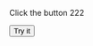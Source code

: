 
<html>
<body>

<p>Click the button 222   </p>

<button onclick="myFunction2()">Try it</button>

<script>

function myFunction2() {
 
      alert(' Info' )
      
 var win = window,
    doc = document,
    docElem = doc.documentElement,
    body = doc.getElementsByTagName('body')[0],
    x = win.innerWidth || docElem.Width || body.Width,
    y = win.innerHeight|| docElem.Height|| body.Height;
alert(x + ' × ' + y);     
  
var pixelRatio = (function(){var ratio=1;if(window.screen.systemXDPI!==undefined&&window.screen.logicalXDPI!==undefined&&window.screen.systemXDPI>window.screen.logicalXDPI){ratio=window.screen.systemXDPI/window.screen.logicalXDPI;}
				else if(window.devicePixelRatio!==undefined){ratio=window.devicePixelRatio;}
				return ratio;})();
	alert(pixelRatio )			
}
</script>

</body>
</html>

